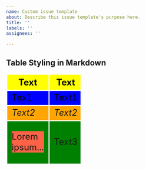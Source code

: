 ```yaml
---
name: Custom issue template
about: Describe this issue template's purpose here.
title: ''
labels: ''
assignees: ''

---
```


## Table Styling in Markdown

<style>
    .Table {
        width:40%;
        text-align: center;
    }
    .Table th {
        background: yellow;
        word-wrap: break-word;
        text-align: center;
        font-style: bold;
        border:3px solid white;
    }
    .Table td{
       border:3px solid white; 
    } 
    .Table tr:nth-child(1) { background: blue; color: black; font-size: 24px; font-style: bold;  } 
    .Table tr:nth-child(2) { background: orange; font-size: 24px }
    .Table tr:nth-child(3) { background: green; font-size: 24px }


</style>

<div class="Table">

| Text | Text | Text | Text | 
| -- | -- | -- | -- |
| Tex1 |Text1 | Text1  |Text1  |
| <em>Text2</em>  | <em>Text2</em>  | <em>Text2</em>  | <em>Text2</em>  |
| <p style="background-color:Tomato;">Lorem ipsum...</p> |Text3  | Text3  | Text3  |


</div>
